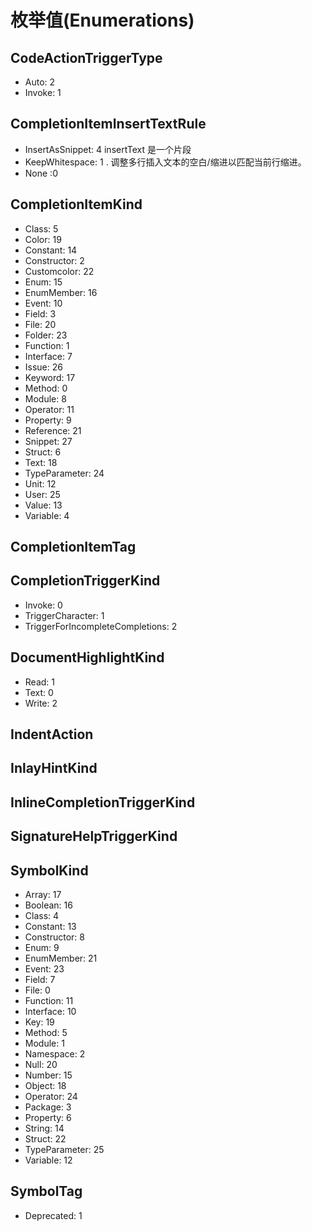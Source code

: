 # 枚举值(Enumerations)

## CodeActionTriggerType

+ Auto: 2
+ Invoke: 1
## CompletionItemInsertTextRule
+ InsertAsSnippet: 4 insertText 是一个片段
+ KeepWhitespace: 1 . 调整多行插入文本的空白/缩进以匹配当前行缩进。
+ None :0 
## CompletionItemKind
+ Class: 5
+ Color: 19
+ Constant: 14
+ Constructor: 2
+ Customcolor: 22
+ Enum: 15
+ EnumMember: 16
+ Event: 10
+ Field: 3
+ File: 20
+ Folder: 23
+ Function: 1
+ Interface: 7
+ Issue: 26
+ Keyword: 17
+ Method: 0
+ Module: 8
+ Operator: 11
+ Property: 9
+ Reference: 21
+ Snippet: 27
+ Struct: 6
+ Text: 18
+ TypeParameter: 24
+ Unit: 12
+ User: 25
+ Value: 13
+ Variable: 4
## CompletionItemTag
## CompletionTriggerKind

+ Invoke: 0
+ TriggerCharacter: 1
+ TriggerForIncompleteCompletions: 2


## DocumentHighlightKind
+ Read: 1
+ Text: 0
+ Write: 2

## IndentAction
## InlayHintKind
## InlineCompletionTriggerKind
## SignatureHelpTriggerKind
## SymbolKind
+ Array: 17
+ Boolean: 16
+ Class: 4
+ Constant: 13
+ Constructor: 8
+ Enum: 9
+ EnumMember: 21
+ Event: 23
+ Field: 7
+ File: 0
+ Function: 11
+ Interface: 10
+ Key: 19
+ Method: 5
+ Module: 1
+ Namespace: 2
+ Null: 20
+ Number: 15
+ Object: 18
+ Operator: 24
+ Package: 3
+ Property: 6
+ String: 14
+ Struct: 22
+ TypeParameter: 25
+ Variable: 12
## SymbolTag

+ Deprecated: 1
